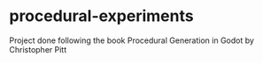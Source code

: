 # procedural-experiments

Project done following the book Procedural Generation in Godot by Christopher Pitt
